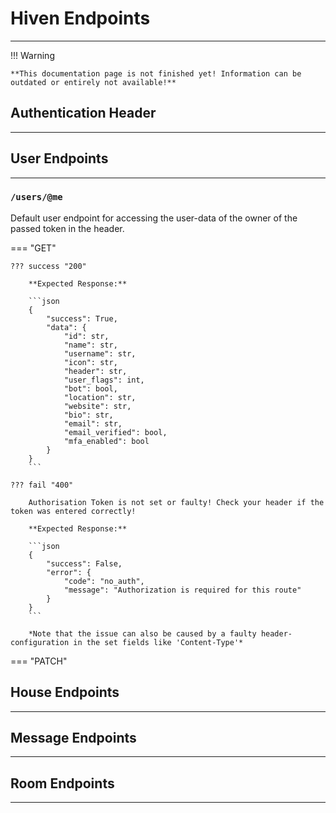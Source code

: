 # Hiven Endpoints

---

!!! Warning

    **This documentation page is not finished yet! Information can be outdated or entirely not available!**


## Authentication Header

---

## User Endpoints

---

### ```/users/@me```

Default user endpoint for accessing the user-data of the owner of the passed token in the header.

=== "GET"

    ??? success "200"

        **Expected Response:**

        ```json
        {
            "success": True,
            "data": {
                "id": str,
                "name": str,
                "username": str,
                "icon": str,
                "header": str,
                "user_flags": int,
                "bot": bool,
                "location": str,
                "website": str,
                "bio": str,
                "email": str,
                "email_verified": bool,
                "mfa_enabled": bool
            }
        }
        ```

    ??? fail "400"

        Authorisation Token is not set or faulty! Check your header if the token was entered correctly!

        **Expected Response:**
        
        ```json
        {
            "success": False,
            "error": {
                "code": "no_auth",
                "message": "Authorization is required for this route"
            }
        }
        ```
    
        *Note that the issue can also be caused by a faulty header-configuration in the set fields like 'Content-Type'*

=== "PATCH"



## House Endpoints

---

## Message Endpoints

---

## Room Endpoints 

---
